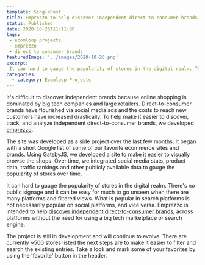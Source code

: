 ```yaml
---
template: SinglePost
title: Emprezzo to help discover independent direct-to-consumer brands  
status: Published
date: 2020-10-26T11:11:00
tags:
 - ecomloop projects
 - emprezzo
 - direct to consumer brands
featuredImage: '../images/2020-10-26.png'
excerpt:
 It can hard to gauge the popularity of stores in the digital realm. There's no public signage and it can be easy for much to go unseen when there are many platforms and filtered views. What is popular in search platforms is not necessarily popular on social platforms, and vice versa. Emprezzo is intended to help [discover independent direct-to-consumer brands](https://emprezzo.com), across platforms without the need for using a big tech marketplace or search engine.
categories:
  - category: Ecomloop Projects
---
```

It's difficult to discover independent brands because online shopping is dominated by big tech companies and large retailers. Direct-to-consumer brands have flourished via social media ads and the costs to reach new customers have increased drastically. To help make it easier to discover, track, and analyze independent direct-to-consumer brands, we developed [emprezzo](https://emprezzo.com).

The site was developed as a side project over the last few months. It began with a short Google list of some of our favorite ecommerce sites and brands. Using GatsbyJS, we developed a site to make it easier to visually browse the shops. Over time, we integrated social media stats, product data, traffic rankings and other publicly available data to gauge the popularity of stores over time.

It can hard to gauge the popularity of stores in the digital realm. There's no public signage and it can be easy for much to go unseen when there are many platforms and filtered views. What is popular in search platforms is not necessarily popular on social platforms, and vice versa. Emprezzo is intended to help [discover independent direct-to-consumer brands](https://emprezzo.com), across platforms without the need for using a big tech marketplace or search engine.

The project is still in development and will continue to evolve. There are currently ~500 stores listed the next steps are to make it easier to filter and search the existing entries. Take a look and mark some of your favorites by using the 'favorite' button in the header.
